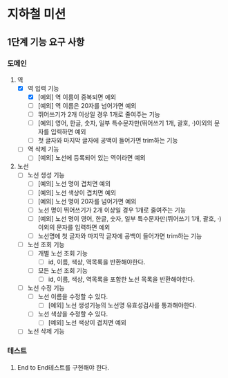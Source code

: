 # 지하철 미션

## 1단계 기능 요구 사항

### 도메인
1. 역 
   - [x] 역 입력 기능
     - [x] [예외] 역 이름이 중복되면 예외
     - [ ] [예외] 역 이름은 20자를 넘어가면 예외
     - [ ] 뛰어쓰기가 2개 이상일 경우 1개로 줄여주는 기능  
     - [ ] [예외] 영어, 한글, 숫자, 일부 특수문자만(뛰어쓰기 1개, 괄호, ·)이외의 문자를 입력하면 예외
     - [ ] 첫 글자와 마지막 글자에 공백이 들어가면 trim하는 기능
   - [ ] 역 삭제 기능
     - [ ] [예외] 노선에 등록되어 있는 역이라면 예외
2. 노선
   - [ ] 노선 생성 기능
     - [ ] [예외] 노선 명이 겹치면 예외
     - [ ] [예외] 노선 색상이 겹치면 예외
     - [ ] [예외] 노선 명이 20자를 넘어가면 예외
     - [ ] 노선 명이 뛰어쓰기가 2개 이상일 경우 1개로 줄여주는 기능
     - [ ] [예외] 노선 명이 영어, 한글, 숫자, 일부 특수문자만(뛰어쓰기 1개, 괄호, ·)이외의 문자를 입력하면 예외
     - [ ] 노선명에 첫 글자와 마지막 글자에 공백이 들어가면 trim하는 기능   
   - [ ] 노선 조회 기능
     - [ ] 개별 노선 조회 기능
       - [ ] id, 이름, 색상, 역목록을 반환해야한다.
     - [ ] 모든 노선 조회 기능
       - [ ] id, 이름, 색상, 역목록을 포함한 노선 목록을 반환해야한다.
   - [ ] 노선 수정 기능
     - [ ] 노선 이름을 수정할 수 있다.
        - [ ] [예외] 노선 생성기능의 노선명 유효성검사를 통과해야한다.
     - [ ] 노선 색상을 수정할 수 있다.
        - [ ] [예외] 노선 색상이 겹치면 예외
   - [ ] 노선 삭제 기능
    
### 테스트
1. End to End테스트를 구현해야 한다.
